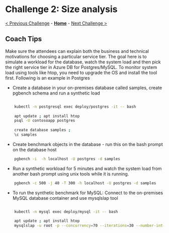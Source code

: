 # Challenge 2: Size analysis

[< Previous Challenge](./01-assessment.md) - **[Home](./README.md)** - [Next Challenge >](./03-offline-migration.md)

## Coach Tips

 Make sure the attendees can explain both the business and technical motivations for choosing a particular service tier. The goal here is to simulate a workload for the
 database, watch the system load and then pick the right service tier in Azure DB for Postgres/MySQL. To monitor system load using tools like htop, you need to upgrade the OS and install the tool first. Following is an example in Postgres

 * Create a database in your on-premises database called samples, create pgbench schema and run a synthetic load
 
```bash

    kubectl -n postgresql exec deploy/postgres -it -- bash
    
    apt update ; apt install htop
    psql -U contosoapp postgres
     
    create database samples ;
    \c samples
```
* Create benchmark objects in the database - run this on the bash prompt on the database host
```bash
    pgbench -i  -h localhost -U postgres -d samples
```
* Run a synthetic workload for 5 minutes and watch the system load from another bash prompt using unix tools while it is running.
```bash
    pgbench -c 500 -j 40 -T 300 -h localhost -U postgres -d samples
```
* To run the synthetic benchmark for MySQL:
    Connect to the on-premises MySQL database container and use mysqlslap tool
```bash

    kubectl -n mysql exec deploy/mysql -it -- bash
    
    apt update ; apt install htop
    mysqlslap -u root -p --concurrency=70 --iterations=30 --number-int-cols=10 --number-char-cols=20 --auto-generate-sql
```

